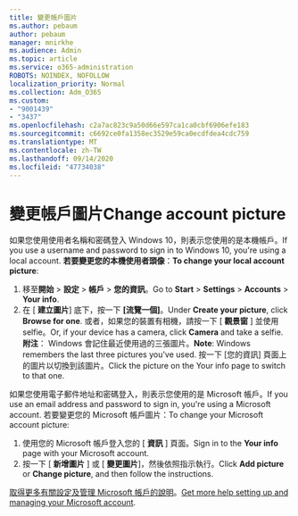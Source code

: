 ```yaml
---
title: 變更帳戶圖片
ms.author: pebaum
author: pebaum
manager: mnirkhe
ms.audience: Admin
ms.topic: article
ms.service: o365-administration
ROBOTS: NOINDEX, NOFOLLOW
localization_priority: Normal
ms.collection: Adm_O365
ms.custom:
- "9001439"
- "3437"
ms.openlocfilehash: c2a7ac823c9a50d66e597ca1ca0cbf6906efe183
ms.sourcegitcommit: c6692ce0fa1358ec3529e59ca0ecdfdea4cdc759
ms.translationtype: MT
ms.contentlocale: zh-TW
ms.lasthandoff: 09/14/2020
ms.locfileid: "47734038"
---
```

# <a name="change-account-picture"></a><span data-ttu-id="69cc1-102">變更帳戶圖片</span><span class="sxs-lookup"><span data-stu-id="69cc1-102">Change account picture</span></span>

<span data-ttu-id="69cc1-103">如果您使用使用者名稱和密碼登入 Windows 10，則表示您使用的是本機帳戶。</span><span class="sxs-lookup"><span data-stu-id="69cc1-103">If you use a username and password to sign in to Windows 10, you're using a local account.</span></span> <span data-ttu-id="69cc1-104">**若要變更您的本機使用者頭像**：</span><span class="sxs-lookup"><span data-stu-id="69cc1-104">**To change your local account picture**:</span></span>

1. <span data-ttu-id="69cc1-105">移至**開始**  >  **設定**  >  **帳戶**  >  **您的資訊**。</span><span class="sxs-lookup"><span data-stu-id="69cc1-105">Go to **Start** > **Settings** > **Accounts** > **Your info**.</span></span>
2. <span data-ttu-id="69cc1-106">在 [ **建立圖片**] 底下，按一下 **[流覽一個]**。</span><span class="sxs-lookup"><span data-stu-id="69cc1-106">Under **Create your picture**, click **Browse for one**.</span></span> <span data-ttu-id="69cc1-107">或者，如果您的裝置有相機，請按一下 [ **觀景窗** ] 並使用 selfie。</span><span class="sxs-lookup"><span data-stu-id="69cc1-107">Or, if your device has a camera, click **Camera** and take a selfie.</span></span> 
    <span data-ttu-id="69cc1-108">**附注**： Windows 會記住最近使用過的三張圖片。</span><span class="sxs-lookup"><span data-stu-id="69cc1-108">**Note**: Windows remembers the last three pictures you've used.</span></span> <span data-ttu-id="69cc1-109">按一下 [您的資訊] 頁面上的圖片以切換到該圖片。</span><span class="sxs-lookup"><span data-stu-id="69cc1-109">Click the picture on the Your info page to switch to that one.</span></span>

<span data-ttu-id="69cc1-110">如果您使用電子郵件地址和密碼登入，則表示您使用的是 Microsoft 帳戶。</span><span class="sxs-lookup"><span data-stu-id="69cc1-110">If you use an email address and password to sign in, you're using a Microsoft account.</span></span> <span data-ttu-id="69cc1-111">若要變更您的 Microsoft 帳戶圖片：</span><span class="sxs-lookup"><span data-stu-id="69cc1-111">To change your Microsoft account picture:</span></span>

1. <span data-ttu-id="69cc1-112">使用您的 Microsoft 帳戶登入您的 [ **資訊** ] 頁面。</span><span class="sxs-lookup"><span data-stu-id="69cc1-112">Sign in to the **Your info** page with your Microsoft account.</span></span>
2. <span data-ttu-id="69cc1-113">按一下 [ **新增圖片** ] 或 [ **變更圖片**]，然後依照指示執行。</span><span class="sxs-lookup"><span data-stu-id="69cc1-113">Click **Add picture** or **Change picture**, and then follow the instructions.</span></span>

<span data-ttu-id="69cc1-114">[取得更多有關設定及管理 Microsoft 帳戶的說明](https://support.microsoft.com/products/microsoft-account?category=manage-account)。</span><span class="sxs-lookup"><span data-stu-id="69cc1-114">[Get more help setting up and managing your Microsoft account](https://support.microsoft.com/products/microsoft-account?category=manage-account).</span></span>
